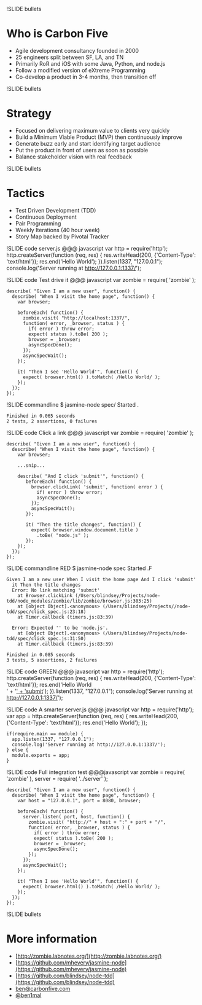 !SLIDE bullets
# Who is Carbon Five #

* Agile development consultancy founded in 2000
* 25 engineers split between SF, LA, and TN
* Primarily RoR and iOS with some Java, Python, and node.js
* Follow a modified version of eXtreme Programming
* Co-develop a product in 3-4 months, then transition off

!SLIDE bullets
# Strategy #

* Focused on delivering maximum value to clients very quickly
* Build a Minimum Viable Product (MVP) then continuously improve
* Generate buzz early and start identifying target audience
* Put the product in front of users as soon as possible
* Balance stakeholder vision with real feedback

!SLIDE bullets
# Tactics #

* Test Driven Development (TDD)
* Continuous Deployment
* Pair Programming
* Weekly Iterations (40 hour week)
* Story Map backed by Pivotal Tracker

!SLIDE code
server.js
	@@@ javascript
	var http = require('http');
	http.createServer(function (req, res) {
  	  res.writeHead(200, {'Content-Type': 'text/html'});
  	  res.end('<html><body>Hello World</body></html>');
	}).listen(1337, "127.0.0.1");
	console.log('Server running at http://127.0.0.1:1337/');

!SLIDE code
Test drive it
	@@@ javascript
	var zombie = require( 'zombie' );

	describe( "Given I am a new user", function() {
	  describe( "When I visit the home page", function() {
	    var browser;

	    beforeEach( function() {
	      zombie.visit( "http://localhost:1337/",
	      function( error, _browser, status ) {
	        if( error ) throw error;
	        expect( status ).toBe( 200 );
	        browser = _browser;
	        asyncSpecDone();
	      });
	      asyncSpecWait();
	    });

	    it( "Then I see 'Hello World'", function() {
	      expect( browser.html() ).toMatch( /Hello World/ );
	    });
	  });
	});

!SLIDE commandline
	$ jasmine-node spec/
	Started
	.

	Finished in 0.065 seconds
	2 tests, 2 assertions, 0 failures

!SLIDE code
Click a link
	@@@ javascript
	var zombie = require( 'zombie' );

	describe( "Given I am a new user", function() {
	  describe( "When I visit the home page", function() {
	    var browser;

	    ...snip...

	    describe( "And I click 'submit'", function() {
	       beforeEach( function() {
	         browser.clickLink( 'submit', function( error ) {
	           if( error ) throw error;
	           asyncSpecDone();
	         });
	         asyncSpecWait();
	       });

	       it( "Then the title changes", function() {
	         expect( browser.window.document.title )
	           .toBe( "node.js" );
	       });
	    });
	  });
	});

!SLIDE commandline
RED
	$ jasmine-node spec
	Started
	.F

	Given I am a new user When I visit the home page And I click 'submit'
	  it Then the title changes
	  Error: No link matching 'submit'
	    at Browser.clickLink (/Users/blindsey/Projects/node-tdd/node_modules/zombie/lib/zombie/browser.js:303:25)
	    at [object Object].<anonymous> (/Users/blindsey/Projects//node-tdd/spec/click_spec.js:23:18)
	    at Timer.callback (timers.js:83:39)

	  Error: Expected '' to be 'node.js'.
	    at [object Object].<anonymous> (/Users/blindsey/Projects/node-tdd/spec/click_spec.js:31:50)
	    at Timer.callback (timers.js:83:39)

	Finished in 0.085 seconds
	3 tests, 5 assertions, 2 failures

!SLIDE code
GREEN
	@@@ javascript
	var http = require('http');
	http.createServer(function (req, res) {
  	  res.writeHead(200, {'Content-Type': 'text/html'});
  	  res.end('<html><body>Hello World<br/>' +
	    '<a href="#" onclick="document.title=\'node.js\';">' + 
	    'submit</a></body></html>');
	}).listen(1337, "127.0.0.1");
	console.log('Server running at http://127.0.0.1:1337/');

!SLIDE code
A smarter server.js
	@@@ javascript
	var http = require('http');
	var app = http.createServer(function (req, res) {
	  res.writeHead(200, {'Content-Type': 'text/html'});
	  res.end('<html><body>Hello World</body></html>');
	});

	if(require.main == module) {
	  app.listen(1337, "127.0.0.1");
	  console.log('Server running at http://127.0.0.1:1337/');
	} else {
	  module.exports = app;
	}

!SLIDE code
Full integration test
	@@@javascript
	var zombie = require( 'zombie' ),
	    server = require( '../server' );

	describe( "Given I am a new user", function() {
	  describe( "When I visit the home page", function() {
	    var host = "127.0.0.1", port = 8080, browser;

	    beforeEach( function() {
	      server.listen( port, host, function() {
	        zombie.visit( "http://" + host + ":" + port + "/",
	        function( error, _browser, status ) {
	          if( error ) throw error;
	          expect( status ).toBe( 200 );
	          browser = _browser;
	          asyncSpecDone();
	        });
	      });
	      asyncSpecWait();
	    });

	    it( "Then I see 'Hello World'", function() {
	      expect( browser.html() ).toMatch( /Hello World/ );
	    });
	  });
	});

!SLIDE bullets
# More information #
* [http://zombie.labnotes.org/](http://zombie.labnotes.org/)
* [https://github.com/mhevery/jasmine-node](https://github.com/mhevery/jasmine-node)
* [https://github.com/blindsey/node-tdd](https://github.com/blindsey/node-tdd)
* [ben@carbonfive.com](mailto:ben@carbonfive.com)
* [@ben1mal](http://www.twitter.com/@ben1mal)
